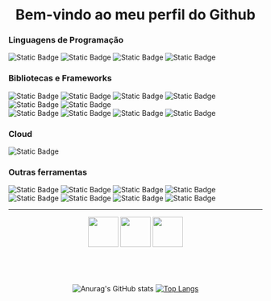 <h1 align="center">Bem-vindo ao meu perfil do Github</h1>
<div align="left">
  <h3>Linguagens de Programação</h1>
  <div>
      <img alt="Static Badge" src="https://img.shields.io/badge/Python-black?style=for-the-badge&logoColor=white&logo=Python&logoSize=60">
      <img alt="Static Badge" src="https://img.shields.io/badge/Java-black?style=for-the-badge&logo=openjdk&logoSize=60">
      <img alt="Static Badge" src="https://img.shields.io/badge/TypeScript-black?style=for-the-badge&logo=TypeScript&logoColor=white&logoSize=60">
      <img alt="Static Badge" src="https://img.shields.io/badge/JavaScript-black?style=for-the-badge&logo=JavaScript&logoColor=white&logoSize=60">
  </div>
  <h3>Bibliotecas e Frameworks</h3>
  <div>
      <img alt="Static Badge" src="https://img.shields.io/badge/Flask-black?style=for-the-badge&logo=Flask&logoSize=60"> 
      <img alt="Static Badge" src="https://img.shields.io/badge/Jinja2-black?style=for-the-badge&logo=Jinja&logoColor=white&logoSize=60">
      <img alt="Static Badge" src="https://img.shields.io/badge/SQLAlchemy-black?style=for-the-badge&logo=SQLAlchemy&logoColor=white&logoSize=60">
      <img alt="Static Badge" src="https://img.shields.io/badge/Pytest-black?style=for-the-badge&logo=Pytest&logoColor=white&logoSize=60">
      <img alt="Static Badge" src="https://img.shields.io/badge/Node.js-black?style=for-the-badge&logo=Node.js&logoColor=white&logoSize=60">
      <img alt="Static Badge" src="https://img.shields.io/badge/Express-black?style=for-the-badge&logo=Express&logoColor=white&logoSize=60">
      <br>
       <img alt="Static Badge" src="https://img.shields.io/badge/Sequelize-black?style=for-the-badge&logo=Sequelize&logoColor=white&logoSize=60">
       <img alt="Static Badge" src="https://img.shields.io/badge/Angular-black?style=for-the-badge&logo=Angular&logoColor=white&logoSize=60">
       <img alt="Static Badge" src="https://img.shields.io/badge/TailwindCSS-black?style=for-the-badge&logo=TailwindCSS&logoColor=white&logoSize=60">
       <img alt="Static Badge" src="https://img.shields.io/badge/Bootstrap-black?style=for-the-badge&logo=Bootstrap&logoColor=white&logoSize=60">  
  </div>
  <h3>Cloud</h3>
  <div>
      <img alt="Static Badge" src="https://img.shields.io/badge/Amazon%20Web%20Services-black?style=for-the-badge&logo=Amazon%20Web%20Services&logoColor=white&logoSize=60">
  </div>
  <h3>Outras ferramentas</h3>
  <div>
      <img alt="Static Badge" src="https://img.shields.io/badge/Docker-black?style=for-the-badge&logo=Docker&logoColor=white&logoSize=60">
      <img alt="Static Badge" src="https://img.shields.io/badge/Git-black?style=for-the-badge&logo=Git&logoColor=white&logoSize=60">
      <img alt="Static Badge" src="https://img.shields.io/badge/Linux-black?style=for-the-badge&logo=Linux&logoColor=white&logoSize=60">
      <img alt="Static Badge" src="https://img.shields.io/badge/Ubuntu-black?style=for-the-badge&logo=Ubuntu&logoColor=white&logoSize=60">
      <img alt="Static Badge" src="https://img.shields.io/badge/SQLite-black?style=for-the-badge&logo=SQLite&logoColor=white&logoSize=60">
      <img alt="Static Badge" src="https://img.shields.io/badge/MongoDB-black?style=for-the-badge&logo=MongoDB&logoColor=white&logoSize=60">
      <img alt="Static Badge" src="https://img.shields.io/badge/MySQL-black?style=for-the-badge&logo=MySQL&logoColor=white&logoSize=60">
      <img alt="Static Badge" src="https://img.shields.io/badge/Postman-black?style=for-the-badge&logo=Postman&logoColor=white&logoSize=60">
  </div>
  <hr>
  <div align="center">
    <img width="60" src="https://cdn.jsdelivr.net/gh/devicons/devicon@latest/icons/pycharm/pycharm-original.svg" />
    <img width="60" src="https://cdn.jsdelivr.net/gh/devicons/devicon@latest/icons/intellij/intellij-original.svg" />   
    <img width="60" src="https://cdn.jsdelivr.net/gh/devicons/devicon@latest/icons/webstorm/webstorm-original.svg" />
  </div>
<h1></h1>
<div align="center">
<br>

  
![Anurag's GitHub stats](https://github-readme-stats.vercel.app/api?username=techabraao&show_icons=true&theme=dark&card_width=200px&line_height=28.9px&locale=pt-br)
[![Top Langs](https://github-readme-stats.vercel.app/api/top-langs/?username=techabraao&layout=donut&locale=pt-br&theme=dark)](https://github.com/anuraghazra/github-readme-stats)


</div>


